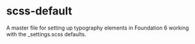 # scss-default
A master file for setting up typography elements in Foundation 6 working with the _settings.scss defaults.
